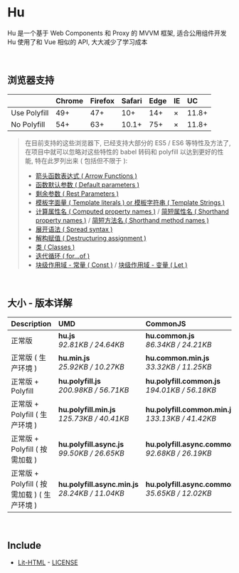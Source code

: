 # Hu
Hu 是一个基于 Web Components 和 Proxy 的 MVVM 框架, 适合公用组件开发<br>
Hu 使用了和 Vue 相似的 API, 大大减少了学习成本

<br>

## 浏览器支持

|              | Chrome | Firefox | Safari | Edge | IE | UC    |
| :-           | :-     | :-      | :-     | :-   | :- | :-    |
| Use Polyfill | 49+    | 47+     | 10+    | 14+  | ×  | 11.8+ |
| No Polyfill  | 54+    | 63+     | 10.1+  | 75+  | ×  | 11.8+ |

> 在目前支持的这些浏览器下, 已经支持大部分的 ES5 / ES6 等特性及方法了,<br>
> 在项目中就可以忽略对这些特性的 babel 转码和 polyfill 以达到更好的性能, 特在此罗列出来 ( 包括但不限于 ): <br>
  > - [箭头函数表达式 ( Arrow Functions )](https://developer.mozilla.org/zh-CN/docs/Web/JavaScript/Reference/Functions/Arrow_functions)
  > - [函数默认参数 ( Default parameters )](https://developer.mozilla.org/zh-CN/docs/Web/JavaScript/Reference/Functions/Default_parameters)
  > - [剩余参数 ( Rest Parameters )](https://developer.mozilla.org/zh-CN/docs/Web/JavaScript/Reference/Functions/Rest_parameters)
  > - [模板字面量 ( Template literals ) or 模板字符串 ( Template Strings )](https://developer.mozilla.org/zh-CN/docs/Web/JavaScript/Reference/template_strings)
  > - [计算属性名 ( Computed property names )](https://developer.mozilla.org/zh-CN/docs/Web/JavaScript/Reference/Operators/Object_initializer#计算属性名) / [简短属性名 ( Shorthand property names )](https://developer.mozilla.org/zh-CN/docs/Web/JavaScript/Reference/Operators/Object_initializer#属性定义) / [简短方法名 ( Shorthand method names )](https://developer.mozilla.org/zh-CN/docs/Web/JavaScript/Reference/Operators/Object_initializer#方法定义)
  > - [展开语法 ( Spread syntax )](https://developer.mozilla.org/zh-CN/docs/Web/JavaScript/Reference/Operators/Spread_syntax)
  > - [解构赋值 ( Destructuring assignment )](https://developer.mozilla.org/zh-CN/docs/Web/JavaScript/Reference/Operators/Destructuring_assignment)
  > - [类 ( Classes )](https://developer.mozilla.org/zh-CN/docs/Web/JavaScript/Reference/Classes)
  > - [迭代循环 ( for...of )](https://developer.mozilla.org/zh-CN/docs/Web/JavaScript/Reference/Statements/for...of)
  > - [块级作用域 - 常量 ( Const )](https://developer.mozilla.org/zh-CN/docs/Web/JavaScript/Reference/Statements/const) / [块级作用域 - 变量 ( Let )](https://developer.mozilla.org/zh-CN/docs/Web/JavaScript/Reference/Statements/let)

<br>

## 大小 - 版本详解
| Description | UMD | CommonJS | ES Module |
| :- | :- | :- | :- |
| 正常版 | **hu.js**<br>*92.81KB / 24.64KB* | **hu.common.js**<br>*86.34KB / 24.21KB* | **hu.esm.js**<br>*86.32KB / 24.20KB* |
| 正常版 ( 生产环境 ) | **hu.min.js**<br>*25.92KB / 10.27KB* | **hu.common.min.js**<br>*33.32KB / 11.25KB* | **hu.esm.min.js**<br>*25.75KB / 10.20KB* |
| 正常版 + Polyfill | **hu.polyfill.js**<br>*200.98KB / 56.71KB* | **hu.polyfill.common.js**<br>*194.01KB / 56.18KB* | **hu.polyfill.esm.js**<br>*193.99KB / 56.16KB* |
| 正常版 + Polyfill ( 生产环境 ) | **hu.polyfill.min.js**<br>*125.73KB / 40.41KB* | **hu.polyfill.common.min.js**<br>*133.13KB / 41.42KB* | **hu.polyfill.esm.min.js**<br>*125.56KB / 40.34KB* |
| 正常版 + Polyfill ( 按需加载 ) | **hu.polyfill.async.js**<br>*99.50KB / 26.65KB* | **hu.polyfill.async.common.js**<br>*92.68KB / 26.19KB* | **hu.polyfill.async.esm.js**<br>*92.67KB / 26.18KB* |
| 正常版 + Polyfill ( 按需加载 ) ( 生产环境 ) | **hu.polyfill.async.min.js**<br>*28.24KB / 11.04KB* | **hu.polyfill.async.common.min.js**<br>*35.65KB / 12.02KB* | **hu.polyfill.async.esm.min.js**<br>*28.07KB / 10.96KB* |

<br>

## Include
  - [Lit-HTML](https://github.com/Polymer/lit-html) \- [LICENSE](https://github.com/Polymer/lit-html/blob/master/LICENSE)